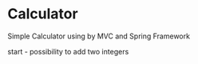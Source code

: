 # Calculator
Simple Calculator using by MVC and Spring Framework

start - possibility to add two integers
